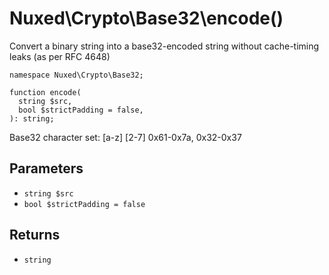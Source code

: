 # Nuxed\\Crypto\\Base32\\encode()




Convert a binary string into a base32-encoded string without cache-timing
leaks (as per RFC 4648)




``` Hack
namespace Nuxed\Crypto\Base32;

function encode(
  string $src,
  bool $strictPadding = false,
): string;
```




Base32 character set:
[a-z]      [2-7]
0x61-0x7a, 0x32-0x37




## Parameters




+ ` string $src `
+ ` bool $strictPadding = false `




## Returns




* ` string `
